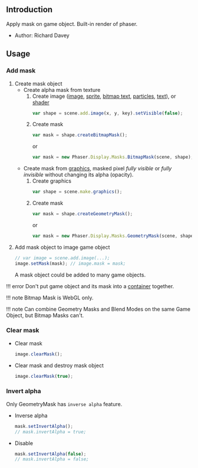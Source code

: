 ## Introduction

Apply mask on game object. Built-in render of phaser.

- Author: Richard Davey

## Usage

### Add mask

1. Create mask object
    - Create alpha mask from texture
        1. Create image ([image](image.md), [sprite](sprite.md), [bitmap text](bitmaptext.md), [particles](particles.md), [text](text.md)), or [shader](shader.md)
            ```javascript
            var shape = scene.add.image(x, y, key).setVisible(false);
            ```
        1. Create mask
            ```javascript
            var mask = shape.createBitmapMask();
            ```
            or
            ```javascript
            var mask = new Phaser.Display.Masks.BitmapMask(scene, shape);
            ```
    - Create mask from [graphics](graphics.md), masked pixel *fully visible* or *fully invisible* without changing its alpha (opacity).
        1. Create graphics
            ```javascript
            var shape = scene.make.graphics();
            ```
        1. Create mask
            ```javascript
            var mask = shape.createGeometryMask();
            ```
            or
            ```javascript
            var mask = new Phaser.Display.Masks.GeometryMask(scene, shape);
            ```
1. Add mask object to image game object
    ```javascript
    // var image = scene.add.image(...);
    image.setMask(mask); // image.mask = mask;
    ```
    A mask object could be added to many game objects.

!!! error
    Don't put game object and its mask into a [container](container.md) together.

!!! note
    Bitmap Mask is WebGL only.

!!! note
    Can combine Geometry Masks and Blend Modes on the same Game Object, 
    but Bitmap Masks can't.


### Clear mask

- Clear mask
    ```javascript
    image.clearMask();
    ```
- Clear mask and destroy mask object
    ```javascript
    image.clearMask(true);
    ```

### Invert alpha

Only GeometryMask has `inverse alpha` feature.

- Inverse alpha
    ```javascript
    mask.setInvertAlpha();
    // mask.invertAlpha = true;
    ```
- Disable
    ```javascript
    mask.setInvertAlpha(false);
    // mask.invertAlpha = false;
    ```
